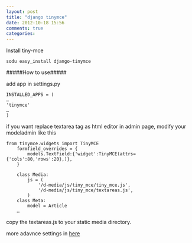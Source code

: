 ```yaml
---
layout: post
title: "django tinymce"
date: 2012-10-18 15:56
comments: true
categories: 
---
```


Install tiny-mce
	
	sodu easy_install django-tinymce

#####How to use#####

add app in settings.py

	INSTALLED_APPS = (
	…
	'tinymce'
	…
	)

if you want replace textarea tag as html editor in admin page, modify your modeladmin like this

	from tinymce.widgets import TinyMCE
		formfield_overrides = {
			models.TextField:{'widget':TinyMCE(attrs={'cols':80,'rows':20},)},
		}
		
		class Media:
			js = (
				'/d-media/js/tiny_mce/tiny_mce.js',
				'/d-media/js/tiny_mce/textareas.js',
			)
		class Meta:
			model = Article
		…
copy the textareas.js to your static media directory.

more adavnce settings in [here](http://www.tinymce.com/wiki.php)
	